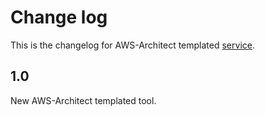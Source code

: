 # Change log
This is the changelog for AWS-Architect templated [service](readme.md).

## 1.0 ##
New AWS-Architect templated tool.
